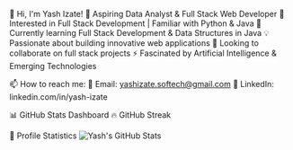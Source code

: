 👋 Hi, I'm Yash Izate!
🚀 Aspiring Data Analyst & Full Stack Web Developer
👀 Interested in Full Stack Development | Familiar with Python & Java
🌱 Currently learning Full Stack Development & Data Structures in Java
💡 Passionate about building innovative web applications
🤝 Looking to collaborate on full stack projects
⚡ Fascinated by Artificial Intelligence & Emerging Technologies

📫 How to reach me:
📧 Email: yashizate.softech@gmail.com
🔗 LinkedIn: linkedin.com/in/yash-izate

📊 GitHub Stats Dashboard
🔥 GitHub Streak

🚀 Profile Statistics
![Yash's GitHub Stats](https://github-readme-stats.vercel.app/api?username=yash-izate&show_icons=true&theme=radical)

